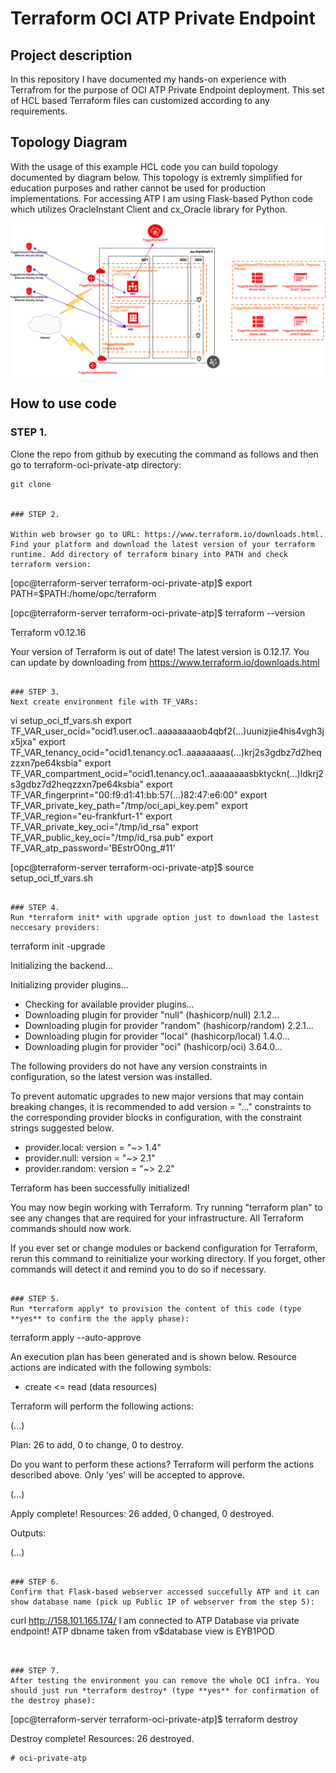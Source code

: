 # Terraform OCI ATP Private Endpoint

## Project description

In this repository I have documented my hands-on experience with Terrafrom for the purpose of OCI ATP Private Endpoint deployment. This set of HCL based Terraform files can customized according to any requirements.  

## Topology Diagram 

With the usage of this example HCL code you can build topology documented by diagram below. This topology is extremly simplified for education purposes and rather cannot be used for production implementations. For accessing ATP I am using Flask-based Python code which utilizes OracleInstant Client and cx_Oracle library 
for Python. 

![](terraform-oci-private-atp.jpg)

## How to use code 

### STEP 1.

Clone the repo from github by executing the command as follows and then go to terraform-oci-private-atp directory:

```
git clone 


### STEP 2.

Within web browser go to URL: https://www.terraform.io/downloads.html. Find your platform and download the latest version of your terraform runtime. Add directory of terraform binary into PATH and check terraform version:

```
[opc@terraform-server terraform-oci-private-atp]$ export PATH=$PATH:/home/opc/terraform

[opc@terraform-server terraform-oci-private-atp]$ terraform --version

Terraform v0.12.16

Your version of Terraform is out of date! The latest version
is 0.12.17. You can update by downloading from https://www.terraform.io/downloads.html
```

### STEP 3. 
Next create environment file with TF_VARs:

```
vi setup_oci_tf_vars.sh
export TF_VAR_user_ocid="ocid1.user.oc1..aaaaaaaaob4qbf2(...)uunizjie4his4vgh3jx5jxa"
export TF_VAR_tenancy_ocid="ocid1.tenancy.oc1..aaaaaaaas(...)krj2s3gdbz7d2heqzzxn7pe64ksbia"
export TF_VAR_compartment_ocid="ocid1.tenancy.oc1..aaaaaaaasbktyckn(...)ldkrj2s3gdbz7d2heqzzxn7pe64ksbia"
export TF_VAR_fingerprint="00:f9:d1:41:bb:57(...)82:47:e6:00"
export TF_VAR_private_key_path="/tmp/oci_api_key.pem"
export TF_VAR_region="eu-frankfurt-1"
export TF_VAR_private_key_oci="/tmp/id_rsa"
export TF_VAR_public_key_oci="/tmp/id_rsa.pub"
export TF_VAR_atp_password='BEstrO0ng_#11'

[opc@terraform-server terraform-oci-private-atp]$ source setup_oci_tf_vars.sh
```

### STEP 4.
Run *terraform init* with upgrade option just to download the lastest neccesary providers:

```
terraform init -upgrade

Initializing the backend...

Initializing provider plugins...
- Checking for available provider plugins...
- Downloading plugin for provider "null" (hashicorp/null) 2.1.2...
- Downloading plugin for provider "random" (hashicorp/random) 2.2.1...
- Downloading plugin for provider "local" (hashicorp/local) 1.4.0...
- Downloading plugin for provider "oci" (hashicorp/oci) 3.64.0...

The following providers do not have any version constraints in configuration,
so the latest version was installed.

To prevent automatic upgrades to new major versions that may contain breaking
changes, it is recommended to add version = "..." constraints to the
corresponding provider blocks in configuration, with the constraint strings
suggested below.

* provider.local: version = "~> 1.4"
* provider.null: version = "~> 2.1"
* provider.random: version = "~> 2.2"

Terraform has been successfully initialized!

You may now begin working with Terraform. Try running "terraform plan" to see
any changes that are required for your infrastructure. All Terraform commands
should now work.

If you ever set or change modules or backend configuration for Terraform,
rerun this command to reinitialize your working directory. If you forget, other
commands will detect it and remind you to do so if necessary.
```

### STEP 5.
Run *terraform apply* to provision the content of this code (type **yes** to confirm the the apply phase):

```
terraform apply --auto-approve

An execution plan has been generated and is shown below.
Resource actions are indicated with the following symbols:
  + create
 <= read (data resources)

Terraform will perform the following actions:

  

(...)

Plan: 26 to add, 0 to change, 0 to destroy.

Do you want to perform these actions?
  Terraform will perform the actions described above.
  Only 'yes' will be accepted to approve.


(...)

Apply complete! Resources: 26 added, 0 changed, 0 destroyed.

Outputs:


(...)

```

### STEP 6.
Confirm that Flask-based webserver accessed succefully ATP and it can show database name (pick up Public IP of webserver from the step 5):

```
curl http://158.101.165.174/
I am connected to ATP Database via private endpoint! ATP dbname taken from v$database view is EYB1POD

```


### STEP 7.
After testing the environment you can remove the whole OCI infra. You should just run *terraform destroy* (type **yes** for confirmation of the destroy phase):

```
[opc@terraform-server terraform-oci-private-atp]$ terraform destroy

Destroy complete! Resources: 26 destroyed.
```
# oci-private-atp
